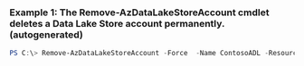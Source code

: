 ### Example 1: The Remove-AzDataLakeStoreAccount cmdlet deletes a Data Lake Store account permanently. (autogenerated)
```powershell
PS C:\> Remove-AzDataLakeStoreAccount -Force  -Name ContosoADL -ResourceGroupName MyResourceGroup
```

